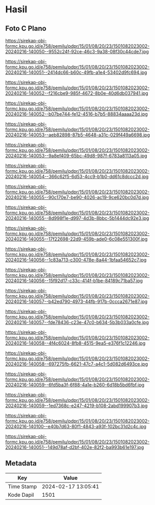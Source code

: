 # Hasil

## Foto C Plano

https://sirekap-obj-formc.kpu.go.id/e758/pemilu/pdpr/15/01/08/20/23/1501082023002-20240216-140050--9552c24f-92ce-46c3-9a38-08f30c44cde7.jpg

https://sirekap-obj-formc.kpu.go.id/e758/pemilu/pdpr/15/01/08/20/23/1501082023002-20240216-140051--2414dc66-b60c-49fb-a1e4-53402d9fc694.jpg

https://sirekap-obj-formc.kpu.go.id/e758/pemilu/pdpr/15/01/08/20/23/1501082023002-20240216-140052--f216cbe9-985f-4672-8b0e-40d6db037941.jpg

https://sirekap-obj-formc.kpu.go.id/e758/pemilu/pdpr/15/01/08/20/23/1501082023002-20240216-140052--b07be744-fe12-4516-b7b5-88834aaaa23d.jpg

https://sirekap-obj-formc.kpu.go.id/e758/pemilu/pdpr/15/01/08/20/23/1501082023002-20240216-140053--aeb82898-87b5-4648-a31c-029f449a6698.jpg

https://sirekap-obj-formc.kpu.go.id/e758/pemilu/pdpr/15/01/08/20/23/1501082023002-20240216-140053--9a8ef409-65bc-49d8-987f-6783a8113a05.jpg

https://sirekap-obj-formc.kpu.go.id/e758/pemilu/pdpr/15/01/08/20/23/1501082023002-20240216-140054--366c62f5-6d53-4cc9-b1b0-dd61c8dccc2d.jpg

https://sirekap-obj-formc.kpu.go.id/e758/pemilu/pdpr/15/01/08/20/23/1501082023002-20240216-140055--90c170e7-be90-4026-ac19-9ce620bc0d7d.jpg

https://sirekap-obj-formc.kpu.go.id/e758/pemilu/pdpr/15/01/08/20/23/1501082023002-20240216-140055--8d998f1e-d997-4d3b-8bbc-5b1444dc92e3.jpg

https://sirekap-obj-formc.kpu.go.id/e758/pemilu/pdpr/15/01/08/20/23/1501082023002-20240216-140055--17f22698-22d9-459b-ade0-6c08e551300f.jpg

https://sirekap-obj-formc.kpu.go.id/e758/pemilu/pdpr/15/01/08/20/23/1501082023002-20240216-140056--1c83a713-c300-478e-8a44-1bfaa54652c7.jpg

https://sirekap-obj-formc.kpu.go.id/e758/pemilu/pdpr/15/01/08/20/23/1501082023002-20240216-140056--15f92d17-c33c-414f-b1be-84189c71ba57.jpg

https://sirekap-obj-formc.kpu.go.id/e758/pemilu/pdpr/15/01/08/20/23/1501082023002-20240216-140057--b42ed790-4973-44fb-917b-0ccca2671e87.jpg

https://sirekap-obj-formc.kpu.go.id/e758/pemilu/pdpr/15/01/08/20/23/1501082023002-20240216-140057--fde78436-c23e-47c0-b634-5b3b033a0cfe.jpg

https://sirekap-obj-formc.kpu.go.id/e758/pemilu/pdpr/15/01/08/20/23/1501082023002-20240216-140058--4f4c6024-8fb8-4515-9ea5-e376f1c12246.jpg

https://sirekap-obj-formc.kpu.go.id/e758/pemilu/pdpr/15/01/08/20/23/1501082023002-20240216-140058--697275fb-6621-47c7-a4c1-5d082d6493ce.jpg

https://sirekap-obj-formc.kpu.go.id/e758/pemilu/pdpr/15/01/08/20/23/1501082023002-20240216-140059--6fd5ba3f-6f88-4a1e-b260-6d18b5bd6fbf.jpg

https://sirekap-obj-formc.kpu.go.id/e758/pemilu/pdpr/15/01/08/20/23/1501082023002-20240216-140059--1ed7368c-e247-4219-b108-2abd199907b3.jpg

https://sirekap-obj-formc.kpu.go.id/e758/pemilu/pdpr/15/01/08/20/23/1501082023002-20240216-140100--e40b7d63-80f1-4843-a93f-102bc31d2c4c.jpg

https://sirekap-obj-formc.kpu.go.id/e758/pemilu/pdpr/15/01/08/20/23/1501082023002-20240216-140051--149d78af-d2bf-402e-82f2-ba993b61e197.jpg


## Metadata

| Key        | Value               |
| ---------- | ------------------- |
| Time Stamp | 2024-02-17 13:05:41 |
| Kode Dapil | 1501                |



